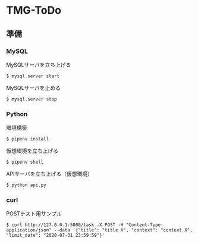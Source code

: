 # TMG-ToDo

## 準備

### MySQL
MySQLサーバを立ち上げる
```
$ mysql.server start
```
MySQLサーバを止める
```
$ mysql.server stop
```

### Python
環境構築
```
$ pipenv install
```
仮想環境を立ち上げる
```
$ pipenv shell
```
APIサーバを立ち上げる（仮想環境）
```
$ python api.py
```

### curl
POSTテスト用サンプル
```
$ curl http://127.0.0.1:5000/task -X POST -H "Content-Type: application/json" --data '{"title": "title X", "context": "context X", "limit_date": "2020-07-31 23:59:59"}'
```
